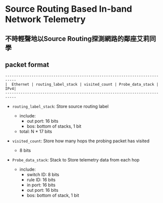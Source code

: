 # Source Routing Based In-band Network Telemetry
## 不時輕聲地以Source Routing探測網路的鄰座艾莉同學

## packet format
```
---------------------------------------------------------------------------
|  Ethernet | routing_label_stack | visited_count | Probe_data_stack | IPv4|
---------------------------------------------------------------------------
```
- `routing_label_stack`: Store source routing label
  - include:
    - out port: 16 bits
    - bos: bottom of stacks, 1 bit
  - total: N * 17 bits

- `visited_count`: Store how many hops the probing packet has visited
  - 8 bits

- `Probe_data_stack`: Stack to Store telemetry data from each hop
  - include:
    - switch ID: 8 bits
    - rule ID: 16 bits
    - in port: 16 bits
    - out port: 16 bits
    - bos: bottom of stack, 1 bit
